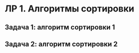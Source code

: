 # ЛР 1. Алгоритмы сортировки

## Задача 1: алгоритм сортировки 1

## Задача 2: алгоритм сортировки 2
